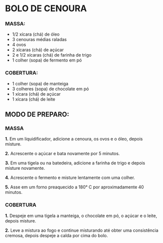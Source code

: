 # BOLO DE CENOURA

### MASSA:
- 1/2 xícara (chá) de óleo
- 3 cenouras médias raladas
- 4 ovos
- 2 xícaras (chá) de açúcar
- 2 e 1/2 xícaras (chá) de farinha de trigo
- 1 colher (sopa) de fermento em pó

### COBERTURA:
- 1 colher (sopa) de manteiga
- 3 colheres (sopa) de chocolate em pó
- 1 xícara (chá) de açúcar
- 1 xícara (chá) de leite

## MODO DE PREPARO:

### MASSA
**1.** Em um liquidificador, adicione a cenoura, os ovos e o óleo, depois misture.

**2.** Acrescente o açúcar e bata novamente por 5 minutos.

**3.** Em uma tigela ou na batedeira, adicione a farinha de trigo e depois misture novamente.

**4.** Acrescente o fermento e misture lentamente com uma colher.

**5.** Asse em um forno preaquecido a 180° C por aproximadamente 40 minutos.

### COBERTURA
**1.** Despeje em uma tigela a manteiga, o chocolate em pó, o açúcar e o leite, depois misture.

**2.** Leve a mistura ao fogo e continue misturando até obter uma consistência cremosa, depois despeje a calda por cima do bolo.

